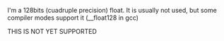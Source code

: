I'm a 128bits (cuadruple precision) float. 
It is usually not used, but some compiler modes support it (__float128 in gcc)

THIS IS NOT YET SUPPORTED